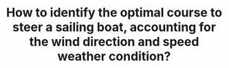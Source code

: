 ---
id: question-022
title: How to identify the optimal course to steer a sailing boat, accounting
  for the wind direction and speed weather condition?
theme: sports science
theme-sub-category: performance analysis
application: in-game strategy and decision making
task-solver-1: analyse playing strategies
data-question-type: descriptive
categorical-ordinal: categorical_ordinal
continuous-count: continuous_count
data-method-1: clustering
data-method-2: classification
expert-1: Paul Wu
expert-2: Richi Nayak
reference: https://towardsdatascience.com/how-to-build-an-autonomous-sailboat-using-machine-learning-d112e33ca9e0
reference-2: https://research.utwente.nl/files/28105597/Improving_Decision_Making_in_Ocean_Race_Sailing_using_Sensor_Data.pdf
sports: Sailing, surfing
---